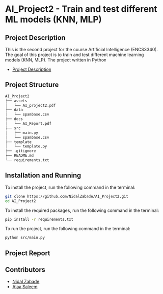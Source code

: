 # AI_Project2 - Train and test different ML models (KNN, MLP)

## Project Description

This is the second project for the course Artificial Intelligence (ENCS3340). The goal of this project is to train and test different machine learning models (KNN, MLP). The project written in Python

- [Project Description](./assets/AI_project2.pdf)

## Project Structure

```bash
AI_Project2
├── assets
│   └── AI_project2.pdf
├── data
│   └── spambase.csv
├── docs
│   └── AI_Report.pdf
├── src
│   ├── main.py
│   └── spambase.csv
├── template
│   └── template.py
├── .gitignore
├── README.md
└── requirements.txt
```

## Installation and Running

To install the project, run the following command in the terminal:

```bash
git clone https://github.com/NidalZabade/AI_Project2.git
cd AI_Project2
```

To install the required packages, run the following command in the terminal:

```bash
pip install -r requirements.txt
```

To run the project, run the following command in the terminal:

```bash
python src/main.py
```

## Project Report

## Contributors

- [Nidal Zabade](https://github.com/NidalZabade)
- [Alaa Saleem](https://github.com/alaasaleem)
